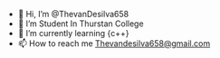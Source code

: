 - 👋 Hi, I’m @ThevanDesilva658
- 👀 I’m Student In Thurstan College
- 🌱 I’m currently learning {c++}
- 📫 How to reach me Thevandesilva658@gmail.com

<!---
ThevanDesilva658/ThevanDesilva658 is a ✨ special ✨ repository because its `README.md` (this file) appears on your GitHub profile.
You can click the Preview link to take a look at your changes.
--->
